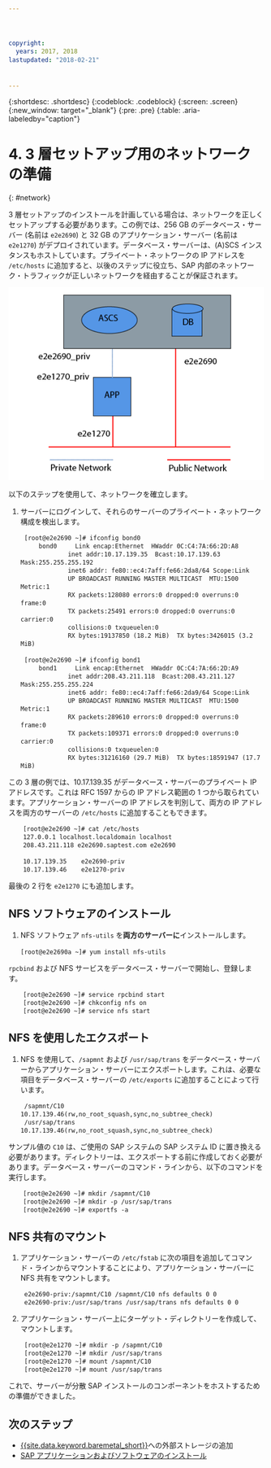 ```yaml
---



copyright:
  years: 2017, 2018
lastupdated: "2018-02-21"


---
```


{:shortdesc: .shortdesc}
{:codeblock: .codeblock}
{:screen: .screen}
{:new_window: target="_blank"}
{:pre: .pre}
{:table: .aria-labeledby="caption"}

# 4. 3 層セットアップ用のネットワークの準備
{: #network}

3 層セットアップのインストールを計画している場合は、ネットワークを正しくセットアップする必要があります。この例では、256 GB のデータベース・サーバー (名前は `e2e2690`) と 32 GB のアプリケーション・サーバー (名前は `e2e1270`) がデプロイされています。データベース・サーバーは、(A)SCS インスタンスもホストしています。プライベート・ネットワークの IP アドレスを `/etc/hosts` に追加すると、以後のステップに役立ち、SAP 内部のネットワーク・トラフィックが正しいネットワークを経由することが保証されます。

![図 1. 3 層セットアップのサンプル](/images/network-01.png "3 層セットアップのサンプル")

以下のステップを使用して、ネットワークを確立します。

1. サーバーにログインして、それらのサーバーのプライベート・ネットワーク構成を検出します。

        [root@e2e2690 ~]# ifconfig bond0
            bond0	  Link encap:Ethernet  HWaddr 0C:C4:7A:66:2D:A8
                    inet addr:10.17.139.35  Bcast:10.17.139.63 Mask:255.255.255.192
                    inet6 addr: fe80::ec4:7aff:fe66:2da8/64 Scope:Link
                    UP BROADCAST RUNNING MASTER MULTICAST  MTU:1500  Metric:1
                    RX packets:128080 errors:0 dropped:0 overruns:0 frame:0
                    TX packets:25491 errors:0 dropped:0 overruns:0 carrier:0
                    collisions:0 txqueuelen:0
                    RX bytes:19137850 (18.2 MiB)  TX bytes:3426015 (3.2 MiB)

        [root@e2e2690 ~]# ifconfig bond1
            bond1	  Link encap:Ethernet  HWaddr 0C:C4:7A:66:2D:A9
                    inet addr:208.43.211.118  Bcast:208.43.211.127 Mask:255.255.255.224
                    inet6 addr: fe80::ec4:7aff:fe66:2da9/64 Scope:Link
                    UP BROADCAST RUNNING MASTER MULTICAST  MTU:1500  Metric:1
                    RX packets:289610 errors:0 dropped:0 overruns:0 frame:0
                    TX packets:109371 errors:0 dropped:0 overruns:0 carrier:0
                    collisions:0 txqueuelen:0
                    RX bytes:31216160 (29.7 MiB)  TX bytes:18591947 (17.7 MiB)

この 3 層の例では、10.17.139.35 がデータベース・サーバーのプライベート IP アドレスです。これは RFC 1597 からの IP アドレス範囲の 1 つから取られています。アプリケーション・サーバーの IP アドレスを判別して、両方の IP アドレスを両方のサーバーの `/etc/hosts` に追加することもできます。

        [root@e2e2690 ~]# cat /etc/hosts
        127.0.0.1 localhost.localdomain localhost
        208.43.211.118 e2e2690.saptest.com e2e2690
        
        10.17.139.35    e2e2690-priv
        10.17.139.46    e2e1270-priv

最後の 2 行を `e2e1270` にも追加します。

## NFS ソフトウェアのインストール

1. NFS ソフトウェア `nfs-utils` を**両方のサーバーに**インストールします。

      `[root@e2e2690a ~]# yum install nfs-utils`

`rpcbind` および NFS サービスをデータベース・サーバーで開始し、登録します。

        [root@e2e2690 ~]# service rpcbind start
        [root@e2e2690 ~]# chkconfig nfs on
        [root@e2e2690 ~]# service nfs start

## NFS を使用したエクスポート

1. NFS を使用して、`/sapmnt` および `/usr/sap/trans` をデータベース・サーバーからアプリケーション・サーバーにエクスポートします。これは、必要な項目をデータベース・サーバーの `/etc/exports` に追加することによって行います。

        /sapmnt/C10		10.17.139.46(rw,no_root_squash,sync,no_subtree_check)
        /usr/sap/trans	10.17.139.46(rw,no_root_squash,sync,no_subtree_check)

サンプル値の `C10` は、ご使用の SAP システムの SAP システム ID に置き換える必要があります。ディレクトリーは、エクスポートする前に作成しておく必要があります。データベース・サーバーのコマンド・ラインから、以下のコマンドを実行します。

        [root@e2e2690 ~]# mkdir /sapmnt/C10
        [root@e2e2690 ~]# mkdir -p /usr/sap/trans
        [root@e2e2690 ~]# exportfs -a

## NFS 共有のマウント

1. アプリケーション・サーバーの `/etc/fstab` に次の項目を追加してコマンド・ラインからマウントすることにより、アプリケーション・サーバーに NFS 共有をマウントします。

        e2e2690-priv:/sapmnt/C10 /sapmnt/C10 nfs defaults 0 0
        e2e2690-priv:/usr/sap/trans /usr/sap/trans nfs defaults 0 0

2. アプリケーション・サーバー上にターゲット・ディレクトリーを作成して、マウントします。

        [root@e2e1270 ~]# mkdir -p /sapmnt/C10
        [root@e2e1270 ~]# mkdir /usr/sap/trans
        [root@e2e1270 ~]# mount /sapmnt/C10
        [root@e2e1270 ~]# mount /usr/sap/trans

これで、サーバーが分散 SAP インストールのコンポーネントをホストするための準備ができました。 

## 次のステップ

  * [{{site.data.keyword.baremetal_short}}](/docs/infrastructure/sap-netweaver-rhel-qrg/rhel-provisioning-external-storage-to-server.html)への外部ストレージの追加  
  * [SAP アプリケーションおよびソフトウェアのインストール](/docs/infrastructure/sap-netweaver-rhel-qrg/rhel-installing-your-SAP-landscape.html)
